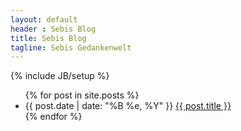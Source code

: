 ```yaml
---
layout: default
header : Sebis Blog
title: Sebis Blog
tagline: Sebis Gedankenwelt
---
```

{% include JB/setup %}

<ul>
  {% for post in site.posts %}
  <li>
		<span>{{ post.date | date: "%B %e, %Y" }}</span> <a href="{{ post.url }}">{{ post.title }}</a>
  </li>
  {% endfor %}
</ul>



